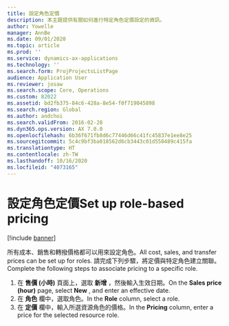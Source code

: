 ```yaml
---
title: 設定角色定價
description: 本主題提供有關如何進行特定角色定價設定的資訊。
author: Yowelle
manager: AnnBe
ms.date: 09/01/2020
ms.topic: article
ms.prod: ''
ms.service: dynamics-ax-applications
ms.technology: ''
ms.search.form: ProjProjectsListPage
audience: Application User
ms.reviewer: josaw
ms.search.scope: Core, Operations
ms.custom: 82022
ms.assetid: bd2fb375-84c6-428a-8e54-f0f719045898
ms.search.region: Global
ms.author: andchoi
ms.search.validFrom: 2016-02-28
ms.dyn365.ops.version: AX 7.0.0
ms.openlocfilehash: 6b36f671fb8d6c77446d66c41fc45837e1ee8e25
ms.sourcegitcommit: 5c4c9bf3ba018562d6cb3443c01d550489c415fa
ms.translationtype: HT
ms.contentlocale: zh-TW
ms.lasthandoff: 10/16/2020
ms.locfileid: "4073165"
---
```

# <a name="set-up-role-based-pricing"></a><span data-ttu-id="a0291-103">設定角色定價</span><span class="sxs-lookup"><span data-stu-id="a0291-103">Set up role-based pricing</span></span>

[!include [banner](../includes/banner.md)]

<span data-ttu-id="a0291-104">所有成本、銷售和轉撥價格都可以用來設定角色。</span><span class="sxs-lookup"><span data-stu-id="a0291-104">All cost, sales, and transfer prices can be set up for roles.</span></span> <span data-ttu-id="a0291-105">請完成下列步驟，將定價與特定角色建立關聯。</span><span class="sxs-lookup"><span data-stu-id="a0291-105">Complete the following steps to associate pricing to a specific role.</span></span>

1. <span data-ttu-id="a0291-106">在 **售價 (小時)** 頁面上，選取 **新增** ，然後輸入生效日期。</span><span class="sxs-lookup"><span data-stu-id="a0291-106">On the **Sales price (hour)** page, select **New** , and enter an effective date.</span></span>
2. <span data-ttu-id="a0291-107">在 **角色** 欄中，選取角色。</span><span class="sxs-lookup"><span data-stu-id="a0291-107">In the **Role** column, select a role.</span></span>
3. <span data-ttu-id="a0291-108">在 **定價** 欄中，輸入所選資源角色的價格。</span><span class="sxs-lookup"><span data-stu-id="a0291-108">In the **Pricing** column, enter a price for the selected resource role.</span></span>

